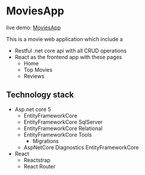 # MoviesApp
live demo: [MoviesApp](https://ahmedtuwaiqmoviesapp.azurewebsites.net/)

This is a movie web application which include a
- Restful .net core api with all CRUD operations
- React as the frontend app with these pages
    - Home
    - Top Movies
    - Reviews

## Technology stack
- Asp<span>.net</span> core 5
    - EntityFrameworkCore
    - EntityFrameworkCore SqlServer
    - EntityFrameworkCore Relational
    - EntityFrameworkCore Tools
        - Migrations
    - AspNetCore Diagnostics EntityFrameworkCore
- React
    - Reactstrap
    - React Router